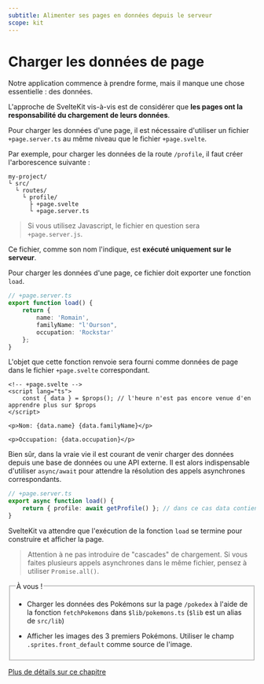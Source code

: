 ```yaml
---
subtitle: Alimenter ses pages en données depuis le serveur
scope: kit
---
```


# Charger les données de page

Notre application commence à prendre forme, mais il manque une chose essentielle : des données.

L'approche de SvelteKit vis-à-vis est de considérer que **les pages ont la responsabilité du chargement de leurs données**.

Pour charger les données d'une page, il est nécessaire d'utiliser un fichier `+page.server.ts` au même niveau que le fichier `+page.svelte`.

Par exemple, pour charger les données de la route `/profile`, il faut créer l'arborescence suivante :

```
my-project/
└ src/
  └ routes/
    └ profile/
      ├ +page.svelte
      └ +page.server.ts
```

> Si vous utilisez Javascript, le fichier en question sera `+page.server.js`.

Ce fichier, comme son nom l'indique, est **exécuté uniquement sur le serveur**.

Pour charger les données d'une page, ce fichier doit exporter une fonction `load`.

```ts
// +page.server.ts
export function load() {
	return {
		name: 'Romain',
		familyName: "l'Ourson",
		occupation: 'Rockstar'
	};
}
```

L'objet que cette fonction renvoie sera fourni comme données de page dans le fichier `+page.svelte` correspondant.

```svelte
<!-- +page.svelte -->
<script lang="ts">
	const { data } = $props(); // l'heure n'est pas encore venue d'en apprendre plus sur $props
</script>

<p>Nom: {data.name} {data.familyName}</p>

<p>Occupation: {data.occupation}</p>
```

Bien sûr, dans la vraie vie il est courant de venir charger des données depuis une base de données ou une API externe. Il est alors indispensable d'utiliser `async/await` pour attendre la résolution des appels asynchrones correspondants.

```ts
// +page.server.ts
export async function load() {
	return { profile: await getProfile() }; // dans ce cas data contiendra un champ profile
}
```

SvelteKit va attendre que l'exécution de la fonction `load` se termine pour construire et afficher la page.

> Attention à ne pas introduire de "cascades" de chargement. Si vous faites plusieurs appels asynchrones dans le même fichier, pensez à utiliser `Promise.all()`.

<fieldset class='task'>
<legend>À vous !</legend>

- Charger les données des Pokémons sur la page `/pokedex` à l'aide de la fonction `fetchPokemons` dans `$lib/pokemons.ts` (`$lib` est un alias de `src/lib`)

- Afficher les images des 3 premiers Pokémons. Utiliser le champ `.sprites.front_default` comme source de l'image.
</fieldset>

[Plus de détails sur ce chapitre](https://kit.sveltefr.dev/docs/load#donn-es-de-page)
